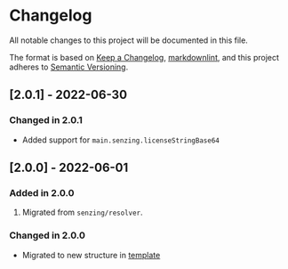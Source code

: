 # Changelog

All notable changes to this project will be documented in this file.

The format is based on [Keep a Changelog](https://keepachangelog.com/en/1.0.0/),
[markdownlint](https://dlaa.me/markdownlint/),
and this project adheres to [Semantic Versioning](https://semver.org/spec/v2.0.0.html).

## [2.0.1] - 2022-06-30

### Changed in 2.0.1

- Added support for `main.senzing.licenseStringBase64`

## [2.0.0] - 2022-06-01

### Added in 2.0.0

1. Migrated from `senzing/resolver`.

### Changed in 2.0.0

- Migrated to new structure in [template](https://github.com/Senzing/charts/tree/main/template)

